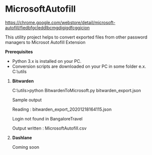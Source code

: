 # MicrosoftAutofill
https://chrome.google.com/webstore/detail/microsoft-autofill/fiedbfgcleddlbcmgdigjgdfcggjcion

This utility project helps to convert exported files from other password managers to Microsot Autofill Extension

**Prerequisites**  

* Python 3.x is installed on your PC.
* Conversion scripts are downloaded on your PC in some folder e.x. C:\utils

1. **Bitwarden**
   
   C:\utils>python BitwardenToMicrosoft.py bitwarden_export.json
   
   Sample output
   
   Reading : bitwarden_export_20201218164115.json
   
   Login not found in BangaloreTravel
   
   Output written : MicrosoftAutofill.csv
   
   
2. **Dashlane**

   Coming soon
